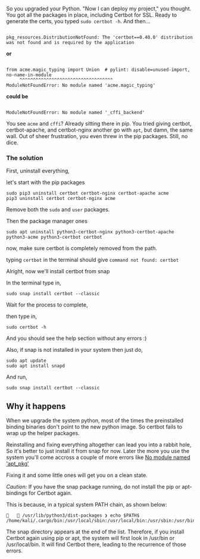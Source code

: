 So you upgraded your Python. "Now I can deploy my project," you thought. You got all the packages in place, including Certbot for SSL. Ready to generate the certs, you typed `sudo certbot -h`. And then...

```console

pkg_resources.DistributionNotFound: The 'certbot==0.40.0' distribution was not found and is required by the application 

```

**or**


```console

from acme.magic_typing import Union  # pylint: disable=unused-import, no-name-in-module
     ^^^^^^^^^^^^^^^^^^^^^^^^^^^^^^^^^^^
ModuleNotFoundError: No module named 'acme.magic_typing'

```

**could be**

```console

ModuleNotFoundError: No module named '_cffi_backend'

```

You see `acme` and `cffi`? Already sitting there in pip. You tried giving certbot, certbot-apache, and certbot-nginx another go with `apt`, but damn, the same wall. Out of sheer frustration, you even threw in the pip packages. Still, no dice.

### The solution

First, uninstall everything,

let's start with the pip packages

```console
sudo pip3 uninstall certbot certbot-nginx certbot-apache acme
pip3 uninstall certbot certbot-nginx acme
````

Remove both the `sudo` and `user` packages.

Then the package manager ones

```console
sudo apt uninstall python3-certbot-nginx python3-certbot-apache python3-acme python3-certbot certbot
```

now, make sure certbot is completely removed from the path.

typing `certbot` in the terminal should give `command not found: certbot`

Alright, now we'll install certbot from snap

In the terminal type in,

```console
sudo snap install certbot --classic
````

Wait for the process to complete,

then type in,

```console
sudo certbot -h
```

And you should see the help section without any errors :)

Also, if snap is not installed in your system then just do,

```console
sudo apt update
sudo apt install snapd
```

And run,

```console
sudo snap install certbot --classic
```

## Why it happens

When we upgrade the system python, most of the times the preinstalled binding binaries don't point to the new python image. So certbot fails to wrap up the helper packages.

Reinstalling and fixing everything altogether can lead you into a rabbit hole, So it's better to just install it from snap for now. Later the more you use the system you'll come accross a couple of more errors like [No module named 'apt_pkg'](The%20%27certbot%3D%3D0.40.0%27%20distribution%20was%20not%20found%20and%20is%20required%20by%20the%20application.md)


Fixing it and some little ones will get you on a clean state.

*Caution:* If you have the snap package running, do not install the pip or apt-bindings for Certbot again.

This is because, in a typical system PATH chain, as shown below:

```console
    /usr/lib/python3/dist-packages ❯ echo $PATH$
/home/kali/.cargo/bin:/usr/local/sbin:/usr/local/bin:/usr/sbin:/usr/bin:/sbin:/bin:/usr/local/games:/usr/games:/home/kali/.fzf/bin:/home/kali/.local/bin:/usr/lib/go/bin:/home/kali/go/bin:/snap/bin:/opt/waterfox$
```
The snap directory appears at the end of the list. Therefore, if you install Certbot again using pip or apt, the system will first look in /usr/bin or /usr/local/bin. It will find Certbot there, leading to the recurrence of those errors.